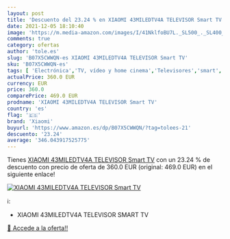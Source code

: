 ```yaml
---
layout: post
title: 'Descuento del 23.24 % en XIAOMI 43MILEDTV4A TELEVISOR Smart TV'
date: 2021-12-05 18:10:40
image: 'https://m.media-amazon.com/images/I/41NklfoBU7L._SL500_._SL400_.jpg'
comments: true
category: ofertas
author: 'tole.es'
slug: 'B07X5CWWQN-es XIAOMI 43MILEDTV4A TELEVISOR Smart TV'
sku: 'B07X5CWWQN-es'
tags: [ 'Electrónica','TV, vídeo y home cinema','Televisores','smart','televisor','tv','xiaomi', ]
actualPrice: 360.0 EUR
currency: EUR
price: 360.0
comparePrice: 469.0 EUR
prodname: 'XIAOMI 43MILEDTV4A TELEVISOR Smart TV'
country: 'es'
flag: '🇪🇸'
brand: 'Xiaomi'
buyurl: 'https://www.amazon.es/dp/B07X5CWWQN/?tag=tolees-21'
descuento: '23.24'
average: '346.043917525775'
---
```


Tienes [XIAOMI 43MILEDTV4A TELEVISOR Smart TV](https://www.amazon.es/dp/B07X5CWWQN/?tag=tolees-21) con un 23.24 % de descuento con precio de oferta de 360.0 EUR (original: 469.0 EUR) en el siguiente enlace!

[![XIAOMI 43MILEDTV4A TELEVISOR Smart TV](https://m.media-amazon.com/images/I/41NklfoBU7L._SL500_._SL400_.jpg)](https://www.amazon.es/dp/B07X5CWWQN/?tag=tolees-21)

ℹ️:

- XIAOMI 43MILEDTV4A TELEVISOR SMART TV

[🛒 Accede a la oferta!!](https://www.amazon.es/dp/B07X5CWWQN/?tag=tolees-21)
